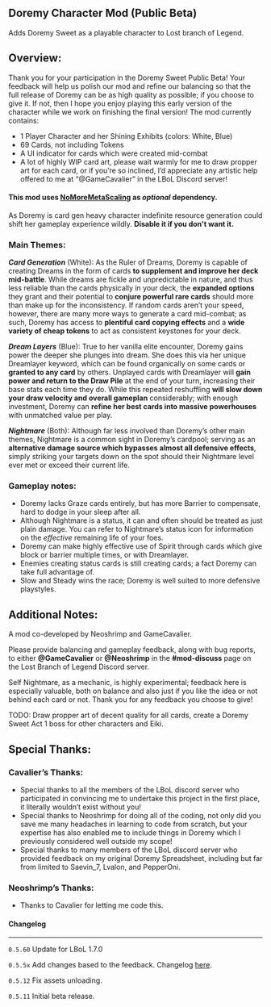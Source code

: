 ## **Doremy Character Mod (Public Beta)**

Adds Doremy Sweet as a playable character to Lost branch of Legend.

## **Overview:**

Thank you for your participation in the Doremy Sweet Public Beta\! Your feedback will help us polish our mod and refine our balancing so that the full release of Doremy can be as high quality as possible; if you choose to give it. If not, then I hope you enjoy playing this early version of the character while we work on finishing the final version\! The mod currently contains:

- 1 Player Character and her Shining Exhibits (colors: White, Blue)  
- 69 Cards, not including Tokens  
-  A UI indicator for cards which were created mid-combat  
-  A lot of highly WIP card art, please wait warmly for me to draw propper art for each card, or if you’re so inclined, I’d appreciate any artistic help offered to me at “@GameCavalier” in the LBoL Discord server\!

#### This mod uses [NoMoreMetaScaling](https://thunderstore.io/c/touhou-lost-branch-of-legend/p/TeamNeo/NoMoreMetaScaling/) as *optional* dependency. 

As Doremy is card gen heavy character indefinite resource generation could shift her gameplay experience wildly. **Disable it if you don't want it.**

### **Main Themes:**

***Card Generation*** (White): As the Ruler of Dreams, Doremy is capable of creating Dreams in the form of cards **to supplement and improve her deck mid-battle**. While dreams are fickle and unpredictable in nature, and thus less reliable than the cards physically in your deck, the **expanded options** they grant and their potential to **conjure powerful rare cards** should more than make up for the inconsistency. If random cards aren’t your speed, however, there are many more ways to generate a card mid-combat; as such, Doremy has access to **plentiful card copying effects** and a **wide variety of cheap tokens** to act as consistent keystones for your deck.

***Dream Layers*** (Blue): True to her vanilla elite encounter, Doremy gains power the deeper she plunges into dream. She does this via her unique Dreamlayer keyword, which can be found organically on some cards or **granted to any card** by others. Unplayed cards with Dreamlayer will **gain power and return to the Draw Pile** at the end of your turn, increasing their base stats each time they do. While this repeated reshuffling **will slow down your draw velocity and overall gameplan** considerably; with enough investment, Doremy can **refine her best cards into massive powerhouses** with unmatched value per play.

***Nightmare*** (Both): Although far less involved than Doremy’s other main themes, Nightmare is a common sight in Doremy’s cardpool; serving as an **alternative damage source which bypasses almost all defensive effects**, simply striking your targets down on the spot should their Nightmare level ever met or exceed their current life.

### **Gameplay notes:**

- Doremy lacks Graze cards entirely, but has more Barrier to compensate, hard to dodge in your sleep after all.  
- Although Nightmare is a status, it can and often should be treated as just plain damage. You can refer to Nightmare’s status icon for information on the *effective* remaining life of your foes.  
- Doremy can make highly effective use of Spirit through cards which give block or barrier multiple times, or with Dreamlayer.  
- Enemies creating status cards is still creating cards; a fact Doremy can take full advantage of.  
- Slow and Steady wins the race; Doremy is well suited to more defensive playstyles.

## **Additional Notes:**

A mod co-developed by Neoshrimp and GameCavalier.

Please provide balancing and gameplay feedback, along with bug reports, to either **@GameCavalier** or **@Neoshrimp** in the **\#mod-discuss** page on the Lost Branch of Legend Discord server. 

Self Nightmare, as a mechanic, is highly experimental; feedback here is especially valuable, both on balance and also just if you like the idea or not behind each card or not. Thank you for any feedback you choose to give\!

TODO: Draw propper art of decent quality for all cards, create a Doremy Sweet Act 1 boss for other characters and Eiki.

## **Special Thanks:**

### **Cavalier’s Thanks:**

- Special thanks to all the members of the LBoL discord server who participated in convincing me to undertake this project in the first place, it literally wouldn’t exist without you\!  
- Special thanks to Neoshrimp for doing all of the coding, not only did you save me many headaches in learning to code from scratch, but your expertise has also enabled me to include things in Doremy which I previously considered well outside my scope\!  
- Special thanks to many members of the LBoL discord server who provided feedback on my original Doremy Spreadsheet, including but far from limited to Saevin\_7, Lvalon, and PepperOni.

### **Neoshrimp’s Thanks:**

- Thanks to Cavalier for letting me code this.


#### Changelog
----
`0.5.60` Update for LBoL 1.7.0

`0.5.5x` Add changes based to the feedback. Changelog [here](https://github.com/Neoshrimp/LBoL_Doremy/blob/master/LBoL_Doremy/0_5_5changeLog.md).

`0.5.12` Fix assets unloading.

`0.5.11` Initial beta release.